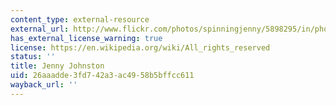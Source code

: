 ```yaml
---
content_type: external-resource
external_url: http://www.flickr.com/photos/spinningjenny/5898295/in/photostream
has_external_license_warning: true
license: https://en.wikipedia.org/wiki/All_rights_reserved
status: ''
title: Jenny Johnston
uid: 26aaadde-3fd7-42a3-ac49-58b5bffcc611
wayback_url: ''
---
```

